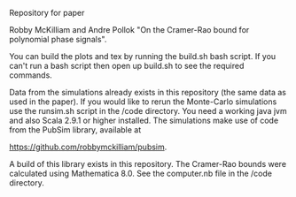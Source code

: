 Repository for paper

Robby McKilliam and Andre Pollok "On the Cramer-Rao bound for polynomial phase signals".

You can build the plots and tex by running the build.sh bash script.  If you can't run a bash script then open up build.sh to see the required commands.

Data from the simulations already exists in this repository (the same data as used in the paper).  If you would like to rerun the Monte-Carlo simulations use the runsim.sh script in the /code directory. You need a working java jvm and also Scala 2.9.1 or higher installed. The simulations make use of code from the PubSim library, available at

https://github.com/robbymckilliam/pubsim.

A build of this library exists in this repository.  The Cramer-Rao bounds were calculated using Mathematica 8.0. See the computer.nb file in the /code directory.

